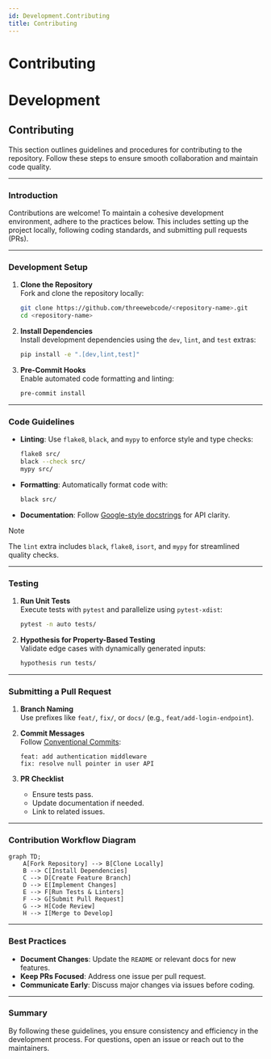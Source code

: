 ```yaml
---
id: Development.Contributing
title: Contributing
---
```

# Contributing
# Development

## Contributing

This section outlines guidelines and procedures for contributing to the repository. Follow these steps to ensure smooth collaboration and maintain code quality.

---

### Introduction
Contributions are welcome! To maintain a cohesive development environment, adhere to the practices below. This includes setting up the project locally, following coding standards, and submitting pull requests (PRs).

---

### Development Setup

1. **Clone the Repository**  
   Fork and clone the repository locally:
   ```bash
   git clone https://github.com/threewebcode/<repository-name>.git
   cd <repository-name>
   ```

2. **Install Dependencies**  
   Install development dependencies using the `dev`, `lint`, and `test` extras:
   ```bash
   pip install -e ".[dev,lint,test]"
   ```

3. **Pre-Commit Hooks**  
   Enable automated code formatting and linting:
   ```bash
   pre-commit install
   ```

---

### Code Guidelines

- **Linting**: Use `flake8`, `black`, and `mypy` to enforce style and type checks:
  ```bash
  flake8 src/
  black --check src/
  mypy src/
  ```
- **Formatting**: Automatically format code with:
  ```bash
  black src/
  ```
- **Documentation**: Follow [Google-style docstrings](https://google.github.io/styleguide/pyguide.html) for API clarity.

> [!NOTE]  
> The `lint` extra includes `black`, `flake8`, `isort`, and `mypy` for streamlined quality checks.

---

### Testing

1. **Run Unit Tests**  
   Execute tests with `pytest` and parallelize using `pytest-xdist`:
   ```bash
   pytest -n auto tests/
   ```
2. **Hypothesis for Property-Based Testing**  
   Validate edge cases with dynamically generated inputs:
   ```bash
   hypothesis run tests/
   ```

---

### Submitting a Pull Request

1. **Branch Naming**  
   Use prefixes like `feat/`, `fix/`, or `docs/` (e.g., `feat/add-login-endpoint`).

2. **Commit Messages**  
   Follow [Conventional Commits](https://www.conventionalcommits.org/):
   ```
   feat: add authentication middleware
   fix: resolve null pointer in user API
   ```

3. **PR Checklist**  
   - Ensure tests pass.
   - Update documentation if needed.
   - Link to related issues.

---

### Contribution Workflow Diagram

```mermaid
graph TD;
    A[Fork Repository] --> B[Clone Locally]
    B --> C[Install Dependencies]
    C --> D[Create Feature Branch]
    D --> E[Implement Changes]
    E --> F[Run Tests & Linters]
    F --> G[Submit Pull Request]
    G --> H[Code Review]
    H --> I[Merge to Develop]
```

---

### Best Practices

- **Document Changes**: Update the `README` or relevant docs for new features.
- **Keep PRs Focused**: Address one issue per pull request.
- **Communicate Early**: Discuss major changes via issues before coding.

---

### Summary
By following these guidelines, you ensure consistency and efficiency in the development process. For questions, open an issue or reach out to the maintainers.
